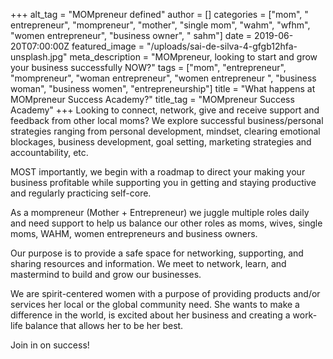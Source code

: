 +++
alt_tag = "MOMpreneur defined"
author = []
categories = ["mom", " entrepreneur", "mompreneur", "mother", "single mom", "wahm", "wfhm", "women entrepreneur", "business owner", " sahm"]
date = 2019-06-20T07:00:00Z
featured_image = "/uploads/sai-de-silva-4-gfgb12hfa-unsplash.jpg"
meta_description = "MOMpreneur, looking to start and grow your business successfully NOW?"
tags = ["mom", "entrepreneur", "mompreneur", "woman entrepreneur", "women entrepreneur ", "business woman", "business women", "entrepreneurship"]
title = "What happens at MOMpreneur Success Academy?"
title_tag = "MOMpreneur Success Academy"
+++
Looking to connect, network, give and receive support and feedback from other local moms? We explore successful business/personal strategies ranging from personal development, mindset, clearing emotional blockages, business development, goal setting, marketing strategies and accountability, etc. 

MOST importantly, we begin with a roadmap to direct your making your business profitable while supporting you in getting and staying productive and regularly practicing self-core. 

As a mompreneur (Mother + Entrepreneur) we juggle multiple roles daily and need support to help us balance our other roles as moms, wives, single moms, WAHM, women entrepreneurs and business owners.

Our purpose is to provide a safe space for networking, supporting, and sharing resources and information. We meet  to network, learn, and mastermind to build and grow our businesses.

We are spirit-centered women with a purpose of providing products and/or services her local or the global community need. She wants to make a difference in the world, is excited about her business and creating a work-life balance that allows her to be her best.

Join in on success!